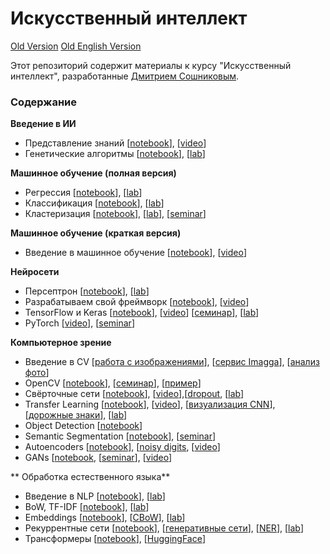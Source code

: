# Искусственный интеллект

[Old Version](Historic/README_ru.md)
[Old English Version](Historic/README.md)

Этот репозиторий содержит материалы к курсу "Искусственный интеллект", разработанные [Дмитрием Сошниковым](https://soshnikov.com).

### Содержание

**Введение в ИИ**
* Представление знаний [[notebook](01-IntroAI/02-KnowledgeRep/knowledgebase.ipynb)], [[video](https://youtu.be/IukbYvzHh2I)]
* Генетические алгоритмы [[notebook](01-IntroAI/03-Genetic/Genetic.ipynb)], [[lab](01-IntroAI/03-Genetic/Lab/README.md)]

**Машинное обучение (полная версия)**
* Регрессия [[notebook](02-ML/01-Regression/Regression.ipynb)], [[lab](02-ML/01-Regression/Lab/README.md)]
* Классификация [[notebook](02-ML/02-Classification/Classification.ipynb)], [[lab](02-ML/02-Classification/Lab/README.md)]
* Кластеризация [[notebook](02-ML/03-Clustering/Clustering.ipynb)], [[lab](02-ML/03-Clustering/Lab/README.md)], [[seminar](02-ML/03-Clustering/Lab/ML_Seminar_Clustering_Problem.ipynb)]

**Машинное обучение (краткая версия)**
* Введение в машинное обучение [[notebook](02-MLExpress/ExpressML.ipynb)], [[video](https://youtu.be/qqRXepJgirc)]

**Нейросети**
* Персептрон [[notebook](03-NeuralNetworks/01-Perceptron/Perceptron.ipynb)], [[lab](03-NeuralNetworks/01-Perceptron/Lab/README.md)]
* Разрабатываем свой фреймворк [[notebook](03-NeuralNetworks/01-Perceptron/MultiLayerPerceptron.ipynb)], [[video](https://youtu.be/4UBinNtTMIs?si=MvQdDOtYEgrVp78k)]
* TensorFlow и Keras [[notebook](03-NeuralNetworks/02-TensorFlow/IntroKerasTF.ipynb)], [[video](https://youtu.be/q-e0RVzyHcI?si=BtIko2AzyHsrbQAe)] [[семинар](03-NeuralNetworks/02-TensorFlow/KerasTF-Seminar.ipynb)], [[lab](03-NeuralNetworks/02-TensorFlow/Lab/README.md)]
* PyTorch [[video](https://www.youtube.com/watch?v=PDj3eezIfF0)], [[seminar](03-NeuralNetworks/03-PyTorch/PyTorch_Seminar.ipynb)]

**Компьютерное зрение**
* Введение в CV [[работа с изображениями](04-CV/01-IntroCV/ImageLibs.ipynb)], [[сервис Imagga](04-CV/01-IntroCV/Imagga.ipynb)], [[анализ фото](04-CV/01-IntroCV/PhotoAnalysis.ipynb)]
* OpenCV [[notebook](04-CV/02-OpenCV/OpenCV.ipynb)], [[семинар](04-CV/02-OpenCV/Seminar_CV.ipynb)], [[пример](04-CV/02-OpenCV/FaceLandmarks.ipynb)]
* Свёрточные сети [[notebook](04-CV/03-CNN/ConvolutionNetworks.ipynb)], [[video](https://www.youtube.com/watch?v=_5BfkVGynGg)],[[dropout](04-CV/03-CNN/Dropout.ipynb), [[lab](04-CV/03-CNN/Lab/README.md)]
* Transfer Learning [[notebook](04-CV/04-TransferLearning/TransferLearning.ipynb)], [[video](https://youtu.be/7LVtBU-uPEQ)], [[визуализация CNN](04-CV/04-TransferLearning/CNN_Visualzation.ipynb)], [[дорожные знаки](04-CV/04-TransferLearning/RoadSignes.ipynb)], [[lab](04-CV/04-TransferLearning/Lab/README.md)]
* Object Detection [[notebook](04-CV/05-ObjectDetection/ObjectDetection.ipynb)]
* Semantic Segmentation [[notebook]](04-CV/06-Segmentation/SemanticSegmentation.ipynb), [[seminar](04-CV/06-Segmentation/SegmentationSeminar.ipynb)]
* Autoencoders [[notebook](04-CV/07-AutoEncodersGAN/AutoencodersTF.ipynb)], [[noisy digits](04-CV/07-AutoEncodersGAN/NoisyDigits.ipynb), [[video](https://youtu.be/-36H-NNJMTw)]
* GANs [[notebook](04-CV/07-AutoEncodersGAN/GANTF.ipynb), [[seminar](04-CV/07-AutoEncodersGAN/Segmentation_AE_GAN.ipynb)], [[video](https://youtu.be/M4na17KhAAY)]

** Обработка естественного языка**
* Введение в NLP [[notebook](05-NLP/01-IntroNLP/MeaningCloud.ipynb)], [[lab](05-NLP/01-IntroNLP/Lab/README.md)]
* BoW, TF-IDF [[notebook](05-NLP/02-BoW-TFIDF/TextRepresentation.ipynb)], [[lab](05-NLP/02-BoW-TFIDF/Lab/README.md)]
* Embeddings [[notebook](05-NLP/03-Embeddings/Embeddings.ipynb)], [[CBoW](05-NLP/03-Embeddings/CBoW.ipynb)], [[lab](05-NLP/03-Embeddings/Lab/README.md)]
* Рекуррентные сети [[notebook](05-NLP/04-RNNs/RNN.ipynb)], [[генеративные сети](05-NLP/04-RNNs/GenerativeRNN.ipynb)], [[NER](05-NLP/04-RNNs/NER.ipynb)], [[lab](05-NLP/04-RNNs/Lab/README.md)]
* Трансформеры [[notebook](05-NLP/05-Transformers/Transformers.ipynb)], [[HuggingFace](05-NLP/05-Transformers/HuggingFace.ipynb)]
